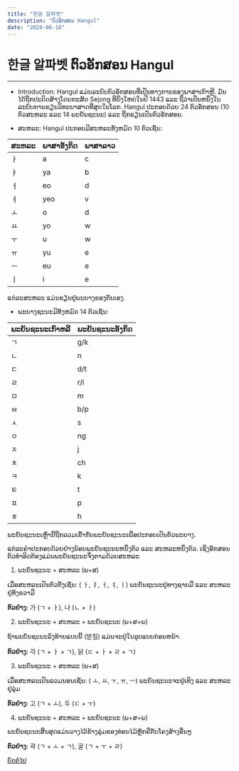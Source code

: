 ```yaml
---
title: "한글 알파벳"
description: "ຕົວອັກສອນ Hangul"
date: "2024-06-18"
---
```


# 한글 알파벳 ຕົວອັກສອນ Hangul

---

-   Introduction: Hangul ແມ່ນລະບົບຕົວອັກສອນທີ່ເປັນທາງການຂອງພາສາເກົາຫຼີ. ມັນໄດ້ຖືກປະດິດສ້າງໂດຍກະສັດ Sejong ທີ່ຍິ່ງໃຫຍ່ໃນປີ 1443 ແລະ ຖືວ່າເປັນຫນຶ່ງໃນລະບົບການຂຽນວິທະຍາສາດທີ່ສຸດໃນໂລກ. Hangul ປະ​ກອບ​ດ້ວຍ 24 ຕົວ​ອັກ​ສອນ (10 ຕົວ​ສະຫລະ ແລະ 14 ພະຍັນ​ຊະນະ​) ແລະ ​ຖືກ​ຂຽນ​ເປັນ​ຕົວ​ອັກ​ສອນ​.

-   ສະຫລະ: Hangul ປະກອບມີສະຫລະທັງຫມົດ 10 ຕົວເຊັ່ນ:

| ສະຫລະ | ພາສາອັງກິດ | ພາສາລາວ |
| ----- | ---------- | ------- |
| ㅏ    | a          | c       |
| ㅑ    | ya         | b       |
| ㅓ    | eo         | d       |
| ㅕ    | yeo        | v       |
| ㅗ    | o          | d       |
| ㅛ    | yo         | w       |
| ㅜ    | u          | w       |
| ㅠ    | yu         | e       |
| ㅡ    | eu         | e       |
| ㅣ    | i          | e       |

ແຕ່ລະສະຫລະ ແມ່ນຂຽນຢູ່ພະຍາງຂອງຕົນເອງ.

-   ພະຍາງຊະນະມີທັງຫມົດ 14 ຕົວເຊັ່ນ:

| ພະຍັນຊະນະເກົາຫລີ | ພະຍັນຊະນະອັງກິດ |
| ---------------- | --------------- |
| ㄱ               | g/k             |
| ㄴ               | n               |
| ㄷ               | d/t             |
| ㄹ               | r/l             |
| ㅁ               | m               |
| ㅂ               | b/p             |
| ㅅ               | s               |
| ㅇ               | ng              |
| ㅈ               | j               |
| ㅊ               | ch              |
| ㅋ               | k               |
| ㅌ               | t               |
| ㅍ               | p               |
| ㅎ               | h               |

ພະຍັນຊະນະເຫຼົ່ານີ້ຖືກລວມເຂົ້າກັບພະຍັນຊະນະເພື່ອປະກອບເປັນຕົວພະຍາງ.

ແຕ່ລະຄຳປະກອບດ້ວຍຢ່າງນ້ອຍພະຍັນຊະນະຫນຶ່ງຕົວ ແລະ ສະຫລະຫນຶ່ງຕົວ. ເຊິ່ງອັກສອນຕົວທຳອິດຕ້ອງແມ່ນພະຍັນຊະນະຈຶ່ງຕາມດ້ວຍສະຫລະ

1. ພະຍັນຊະນະ + ສະຫລະ (ພ+ສ)

ເມື່ອສະຫລະເປັນຕົວຕັ້ງເຊັ່ນ: ( ㅏ, ㅑ, ㅓ, ㅕ, ㅣ) ພະຍັນຊະນະຢູ່ທາງຊາຍມື ແລະ ສະຫລະຢູ່ທັງຂວາມື

**ຕົວຢ່າງ:** 가 (ㄱ + ㅏ), 나 (ㄴ + ㅏ)

2.  ພະຍັນຊະນະ + ສະຫລະ + ພະຍັນຊະນະ (ພ+ສ+ພ)

ຖ້າພະຍັນຊະນະລົງທ້າຍແບບນີ້ (받침) ແມ່ນຈະຢູ່ໃນຮູບແບບກ່ອນຫນ້າ.

**ຕົວຢ່າງ:** 각 (ㄱ + ㅏ + ㄱ), 닭 (ㄷ + ㅏ + ㄹ + ㄱ)

3. ພະຍັນຊະນະ + ສະຫລະ (ພ+ສ)

ເມື່ອສະຫລະເປັນລວມນອນເຊັ່ນ: ( ㅗ, ㅛ, ㅜ, ㅠ, ㅡ) ພະຍັນຊະນະຈະຢູ່ເທິງ ແລະ ສະຫລະຢູ່ລຸ່ມ

**ຕົວຢ່າງ:** 고 (ㄱ + ㅗ), 두 (ㄷ + ㅜ)

4.  ພະຍັນຊະນະ + ສະຫລະ + ພະຍັນຊະນະ (ພ+ສ+ພ)

ພະຍັນຊະນະສິ້ນສຸດແມ່ນວາງໄວ້ຂ້າງລຸ່ມຂອງທ່ອນໄມ້ຫຼັກຄືກັບໂຄງສ້າງອື່ນໆ

**ຕົວຢ່າງ:** 곽 (ㄱ + ㅗ + ㄱ), 굴 (ㄱ + ㅜ + ㄹ)

<div class="flex justify-between">
<a href="/beginer/hangul-double-vowels/" class="bg-blue-500 px-12 py-1 mt-6 my-2 rounded text-white">ບົດຕໍ່ໄປ</a>
</div>

